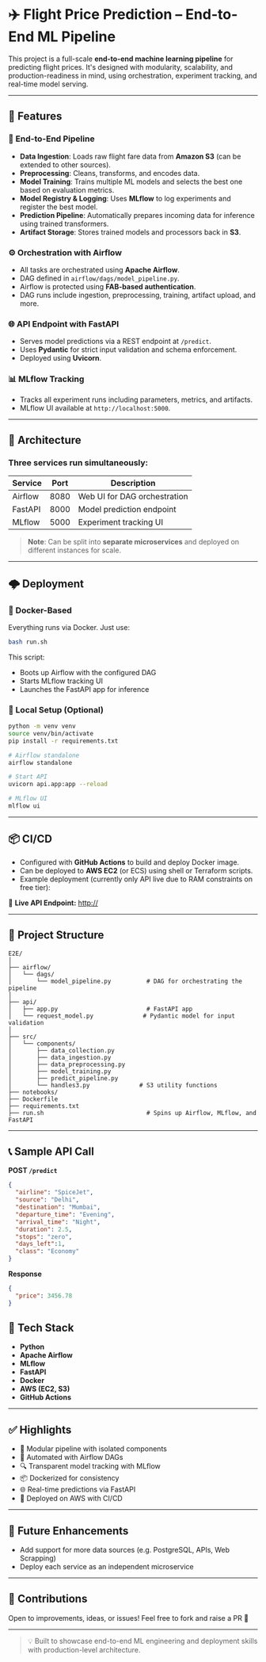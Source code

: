 # ✈️ Flight Price Prediction – End-to-End ML Pipeline

This project is a full-scale **end-to-end machine learning pipeline** for predicting flight prices. It's designed with modularity, scalability, and production-readiness in mind, using orchestration, experiment tracking, and real-time model serving.

---

## 🚀 Features

### 🔁 End-to-End Pipeline
- **Data Ingestion**: Loads raw flight fare data from **Amazon S3** (can be extended to other sources).
- **Preprocessing**: Cleans, transforms, and encodes data.
- **Model Training**: Trains multiple ML models and selects the best one based on evaluation metrics.
- **Model Registry & Logging**: Uses **MLflow** to log experiments and register the best model.
- **Prediction Pipeline**: Automatically prepares incoming data for inference using trained transformers.
- **Artifact Storage**: Stores trained models and processors back in **S3**.

### ⚙️ Orchestration with Airflow
- All tasks are orchestrated using **Apache Airflow**.
- DAG defined in `airflow/dags/model_pipeline.py`.
- Airflow is protected using **FAB-based authentication**.
- DAG runs include ingestion, preprocessing, training, artifact upload, and more.

### 🌐 API Endpoint with FastAPI
- Serves model predictions via a REST endpoint at `/predict`.
- Uses **Pydantic** for strict input validation and schema enforcement.
- Deployed using **Uvicorn**.

### 📊 MLflow Tracking
- Tracks all experiment runs including parameters, metrics, and artifacts.
- MLflow UI available at `http://localhost:5000`.

---

## 🧱 Architecture

### Three services run simultaneously:

| Service     | Port  | Description                      |
|-------------|-------|----------------------------------|
| Airflow     | 8080  | Web UI for DAG orchestration     |
| FastAPI     | 8000  | Model prediction endpoint        |
| MLflow      | 5000  | Experiment tracking UI           |

> **Note**: Can be split into **separate microservices** and deployed on different instances for scale.

---

## 🌩️ Deployment

### 🐳 Docker-Based

Everything runs via Docker. Just use:

```bash
bash run.sh
```

This script:
- Boots up Airflow with the configured DAG
- Starts MLflow tracking UI
- Launches the FastAPI app for inference

### 🧪 Local Setup (Optional)

```bash
python -m venv venv
source venv/bin/activate
pip install -r requirements.txt

# Airflow standalone
airflow standalone

# Start API
uvicorn api.app:app --reload

# MLflow UI
mlflow ui
```

---

## 📦 CI/CD

- Configured with **GitHub Actions** to build and deploy Docker image.
- Can be deployed to **AWS EC2** (or ECS) using shell or Terraform scripts.
- Example deployment (currently only API live due to RAM constraints on free tier):

🔗 **Live API Endpoint:** [http://](API)

---

## 📁 Project Structure

```
E2E/
│
├── airflow/
│   └── dags/
│       └── model_pipeline.py          # DAG for orchestrating the pipeline
│
├── api/
│   ├── app.py                         # FastAPI app
│   └── request_model.py              # Pydantic model for input validation
│
├── src/
│   └── components/
│       ├── data_collection.py
│       ├── data_ingestion.py
│       ├── data_preprocessing.py
│       ├── model_training.py
│       ├── predict_pipeline.py
│       └── handles3.py              # S3 utility functions
├── notebooks/
├── Dockerfile
├── requirements.txt
├── run.sh                             # Spins up Airflow, MLflow, and FastAPI
```

---

## 📞 Sample API Call

**POST `/predict`**

```json
{
  "airline": "SpiceJet",
  "source": "Delhi",
  "destination": "Mumbai",
  "departure_time": "Evening",
  "arrival_time": "Night",
  "duration": 2.5,
  "stops": "zero",
  "days_left":1,
  "class": "Economy"
}
```

**Response**

```json
{
  "price": 3456.78
}
```

## 🧠 Tech Stack

- **Python**
- **Apache Airflow**
- **MLflow**
- **FastAPI**
- **Docker**
- **AWS (EC2, S3)**
- **GitHub Actions**

---

## ✅ Highlights

- 🔄 Modular pipeline with isolated components
- 🔁 Automated with Airflow DAGs
- 🔍 Transparent model tracking with MLflow
- 📦 Dockerized for consistency
- 🌐 Real-time predictions via FastAPI
- 🚀 Deployed on AWS with CI/CD

---

## 📌 Future Enhancements


- Add support for more data sources (e.g. PostgreSQL, APIs, Web Scrapping)
- Deploy each service as an independent microservice

---

## 🙌 Contributions

Open to improvements, ideas, or issues! Feel free to fork and raise a PR 🚀

---

> 💡 Built to showcase end-to-end ML engineering and deployment skills with production-level architecture.